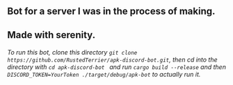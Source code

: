 ## Bot for a server I was in the process of making.

## Made with serenity.

###### To run this bot, clone this directory ```git clone https://github.com/RustedTerrier/apk-discord-bot.git```, then cd into the directory with ```cd apk-discord-bot ``` and run ```cargo build --release``` and then ```DISCORD_TOKEN=YourToken ./target/debug/apk-bot``` to actually run it.
